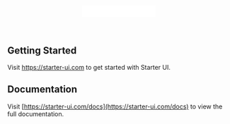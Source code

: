 </br>
</br>
<p align="center">
  <a href="https://starter-ui.com">
      <img width="33%" src="./public/logo-white.png" alt="starter-ui" />
  </a>
</p>
</br>

## Getting Started

Visit <a aria-label="starter-ui" href="https://starter-ui.com">https://starter-ui.com</a> to get started with Starter UI.

## Documentation

Visit [https://starter-ui.com/docs](https://starter-ui.com/docs) to view the full documentation.

